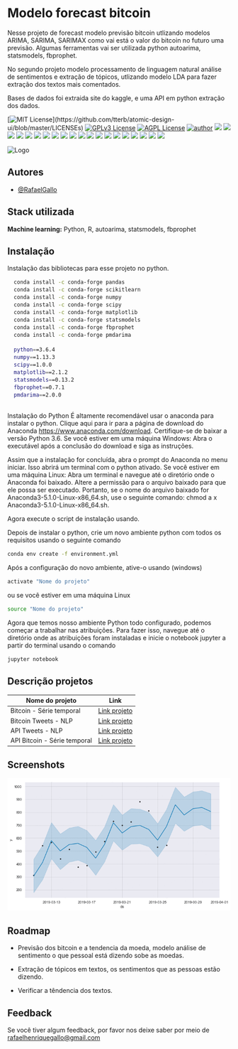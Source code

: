 
# Modelo forecast bitcoin

Nesse projeto de forecast modelo previsão bitcoin utlizando modelos ARIMA, SARIMA, SARIMAX como vai está o valor do bitcoin no futuro uma previsão. 
Algumas ferramentas vai ser utilizada python autoarima, statsmodels, fbprophet.

No segundo projeto modelo processamento de linguagem natural análise de sentimentos e extração de tópicos, utlizando modelo LDA para fazer extração dos textos mais comentados.

Bases de dados foi extraida site do kaggle, e uma API em python extração dos dados.



[![MIT License](https://img.shields.io/apm/l/atomic-design-ui.svg?)](https://github.com/tterb/atomic-design-ui/blob/master/LICENSEs)
[![GPLv3 License](https://img.shields.io/badge/License-GPL%20v3-yellow.svg)](https://opensource.org/licenses/)
[![AGPL License](https://img.shields.io/badge/license-AGPL-blue.svg)](http://www.gnu.org/licenses/agpl-3.0)
[![author](https://img.shields.io/badge/author-RafaelGallo-red.svg)](https://github.com/RafaelGallo?tab=repositories) 
[![](https://img.shields.io/badge/python-3.7+-blue.svg)](https://www.python.org/downloads/release/python-374/) 
[![](https://img.shields.io/badge/R-3.6.0-red.svg)](https://www.r-project.org/)
[![](https://img.shields.io/badge/ggplot2-white.svg)](https://ggplot2.tidyverse.org/)
[![](https://img.shields.io/badge/dplyr-blue.svg)](https://dplyr.tidyverse.org/)
[![](https://img.shields.io/badge/readr-green.svg)](https://readr.tidyverse.org/)
[![](https://img.shields.io/badge/ggvis-black.svg)](https://ggvis.tidyverse.org/)
[![](https://img.shields.io/badge/Shiny-red.svg)](https://shiny.tidyverse.org/)
[![](https://img.shields.io/badge/plotly-green.svg)](https://plotly.com/)
[![](https://img.shields.io/badge/XGBoost-red.svg)](https://xgboost.readthedocs.io/en/stable/#)
[![](https://img.shields.io/badge/Tensorflow-orange.svg)](https://powerbi.microsoft.com/pt-br/)
[![](https://img.shields.io/badge/Keras-red.svg)](https://powerbi.microsoft.com/pt-br/)
[![](https://img.shields.io/badge/CUDA-gree.svg)](https://powerbi.microsoft.com/pt-br/)
[![](https://img.shields.io/badge/Caret-orange.svg)](https://caret.tidyverse.org/)
[![](https://img.shields.io/badge/Pandas-blue.svg)](https://pandas.pydata.org/) 
[![](https://img.shields.io/badge/Matplotlib-blue.svg)](https://matplotlib.org/)
[![](https://img.shields.io/badge/Seaborn-green.svg)](https://seaborn.pydata.org/)
[![](https://img.shields.io/badge/Matplotlib-orange.svg)](https://scikit-learn.org/stable/) 
[![](https://img.shields.io/badge/Scikit_Learn-green.svg)](https://scikit-learn.org/stable/)
[![](https://img.shields.io/badge/Numpy-white.svg)](https://numpy.org/)
[![](https://img.shields.io/badge/PowerBI-red.svg)](https://powerbi.microsoft.com/pt-br/)


![Logo](https://img.freepik.com/fotos-gratis/fundo-azul-da-tecnologia-do-grafico-do-mercado-de-acoes_53876-124650.jpg?w=1380&t=st=1661115158~exp=1661115758~hmac=25e7f89b88a5a4ee4e2e25be218a3548418dd4623bf2999136bb453fa2e754ef)


## Autores

- [@RafaelGallo](https://www.github.com/RafaelGallo)


## Stack utilizada

**Machine learning:** Python, R, autoarima, statsmodels, fbprophet



## Instalação


Instalação das bibliotecas para esse projeto no python.

```bash
  conda install -c conda-forge pandas 
  conda install -c conda-forge scikitlearn
  conda install -c conda-forge numpy
  conda install -c conda-forge scipy
  conda install -c conda-forge matplotlib
  conda install -c conda-forge statsmodels
  conda install -c conda-forge fbprophet
  conda install -c conda-forge pmdarima

  python==3.6.4
  numpy==1.13.3
  scipy==1.0.0
  matplotlib==2.1.2
  statsmodels==0.13.2
  fbprophet==0.7.1
  pmdarima==2.0.0



```
Instalação do Python É altamente recomendável usar o anaconda para instalar o python. Clique aqui para ir para a página de download do Anaconda https://www.anaconda.com/download. Certifique-se de baixar a versão Python 3.6. Se você estiver em uma máquina Windows: Abra o executável após a conclusão do download e siga as instruções. 

Assim que a instalação for concluída, abra o prompt do Anaconda no menu iniciar. Isso abrirá um terminal com o python ativado. Se você estiver em uma máquina Linux: Abra um terminal e navegue até o diretório onde o Anaconda foi baixado. 
Altere a permissão para o arquivo baixado para que ele possa ser executado. Portanto, se o nome do arquivo baixado for Anaconda3-5.1.0-Linux-x86_64.sh, use o seguinte comando: chmod a x Anaconda3-5.1.0-Linux-x86_64.sh.

Agora execute o script de instalação usando.


Depois de instalar o python, crie um novo ambiente python com todos os requisitos usando o seguinte comando

```bash
conda env create -f environment.yml
```
Após a configuração do novo ambiente, ative-o usando (windows)
```bash
activate "Nome do projeto"
```
ou se você estiver em uma máquina Linux
```bash
source "Nome do projeto" 
```
Agora que temos nosso ambiente Python todo configurado, podemos começar a trabalhar nas atribuições. Para fazer isso, navegue até o diretório onde as atribuições foram instaladas e inicie o notebook jupyter a partir do terminal usando o comando
```bash
jupyter notebook
```


## Descrição projetos

| Nome do projeto               | Link                                                |
| ----------------- | ---------------------------------------------------------------- |
| Bitcoin - Série temporal | [Link projeto](https://www.kaggle.com/datasets/varpit94/bitcoin-data-updated-till-26jun2021)|
| Bitcoin Tweets - NLP | [Link projeto](https://www.kaggle.com/datasets/kaushiksuresh147/bitcoin-tweets)|
| API Tweets - NLP | [Link projeto]()|
| API Bitcoin - Série temporal | [Link projeto]()|

## Screenshots

![App Screenshot](https://raw.githubusercontent.com/steffmul/nextbike/master/forecast.gif)


## Roadmap

- Previsão dos bitcoin e a tendencia da moeda, modelo análise de sentimento o que pessoal está dizendo sobe as moedas.

- Extração de tópicos em textos, os sentimentos que as pessoas estão dizendo.

- Verificar a têndencia dos textos.


## Feedback

Se você tiver algum feedback, por favor nos deixe saber por meio de rafaelhenriquegallo@gmail.com

